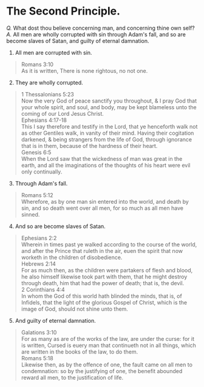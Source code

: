 # The Second Principle.

*Q.* What dost thou believe concerning man, and concerning thine own self?  
*A.* All men are wholly corrupted with sin through Adam's fall, and so are become slaves of Satan, and guilty of eternal damnation.

1. All men are corrupted with sin.
  > Romans 3:10  
  > As it is written, There is none rightous, no not one.
2. They are wholly corrupted.
  > 1 Thessalonians 5:23  
  > Now the very God of peace sanctify you throughout, & I pray God that your whole spirit, and soul, and body, may be kept blameless unto the coming of our Lord Jesus Christ.  
  > Ephesians 4:17-18  
  > This I say therefore and testify in the Lord, that ye henceforth walk not as other Gentiles walk, in vanity of their mind. Having their cogitation darkened, & being strangers from the life of God, through ignorance that is in them, because of the hardness of their heart.  
  > Genesis 6:5  
  > When the Lord saw that the wickedness of man was great in the earth, and all the imaginations of the thoughts of his heart were evil only continually.
3. Through Adam's fall.
  > Romans 5:12  
  > Wherefore, as by one man sin entered into the world, and death by sin, and so death went over all men, for so much as all men have sinned.
4. And so are become slaves of Satan.
  > Ephesians 2:2  
  > Wherein in times past ye walked according to the course of the world, and after the Prince that ruleth in the air, euen the spirit that now worketh in the children of disobedience.  
  > Hebrews 2:14  
  > For as much then, as the children were partakers of flesh and blood, he also himself likewise took part with them, that he might destroy through death, him that had the power of death; that is, the devil.  
  > 2 Corinthians 4:4  
  > In whom the God of this world hath blinded the minds, that is, of Infidels, that the light of the glorious Gospel of Christ, which is the image of God, should not shine unto them.
5. And guilty of eternal damnation.
  > Galations 3:10  
  > For as many as are of the works of the law, are under the curse: for it is written, Cursed is euery man that continueth not in all things, which are written in the books of the law, to do them.  
  > Romans 5:18  
  > Likewise then, as by the offence of one, the fault came on all men to condemnation: so by the justifying of one, the benefit abounded reward all men, to the justification of life.